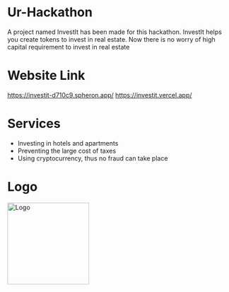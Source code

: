 # Ur-Hackathon

A project named InvestIt has been made for this hackathon.
InvestIt helps you create tokens to invest in real estate. Now there is no worry of high capital requirement to invest in real estate

# Website Link

https://investit-d710c9.spheron.app/
https://investit.vercel.app/

# Services

- Investing in hotels and apartments
- Preventing the large cost of taxes
- Using cryptocurrency, thus no fraud can take place

# Logo
<img width="185" alt="Logo" src="https://user-images.githubusercontent.com/96040322/200383254-aed1822c-c72b-432f-a23a-a604e964e9ad.png">

